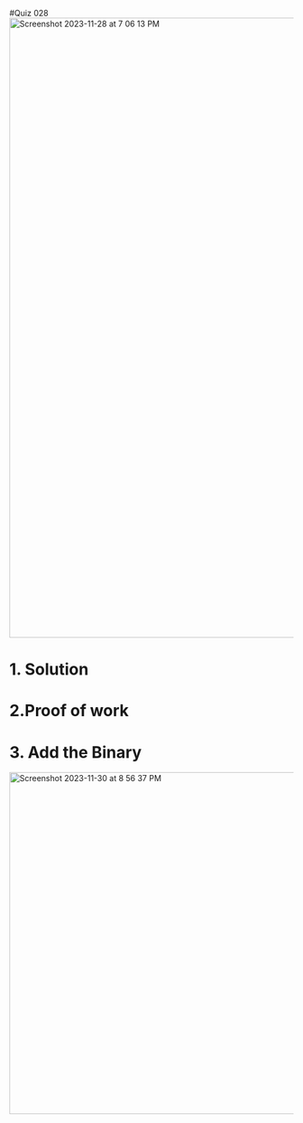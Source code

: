 #Quiz 028
<img width="1097" alt="Screenshot 2023-11-28 at 7 06 13 PM" src="https://github.com/K-Schriber/Unit-2-Comp-Sci/assets/142757998/a9771275-2a50-4745-b4fe-b780debdcb6b">

# 1. Solution


# 2.Proof of work


# 3. Add the Binary


<img width="605" alt="Screenshot 2023-11-30 at 8 56 37 PM" src="https://github.com/K-Schriber/Unit-2-Comp-Sci/assets/142757998/78649e57-0ec6-4e04-a642-872ff0aa0326">
